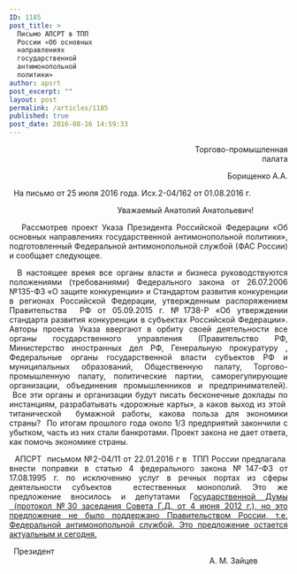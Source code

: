 ```yaml
---
ID: 1185
post_title: >
  Письмо АПСРТ в ТПП
  России «Об основных
  направлениях
  государственной
  антимонопольной
  политики»
author: apsrt
post_excerpt: ""
layout: post
permalink: /articles/1185
published: true
post_date: 2016-08-16 14:59:33
---
```

<p style="text-align: right;">                                                                         Торгово-промышленная палата</p>
<p style="text-align: right;">                                                                          Борищенко А.А.</p>
&nbsp;
На письмо от 25 июля 2016 года.
Исх.2-04/162 от 01.08.2016 г.
&nbsp;
<p style="text-align: center;">                                  Уважаемый Анатолий Анатольевич!</p>
<p style="text-align: justify;">   Рассмотрев проект Указа Президента Российской Федерации «Об основных направлениях государственной антимонопольной политики», подготовленный Федеральной антимонопольной службой (ФАС России) и сообщает следующее.</p>
<p style="text-align: justify;">  В настоящее время все органы власти и бизнеса руководствуются положениями (требованиями) Федерального закона от 26.07.2006 №135-ФЗ «О защите конкуренции» и Стандартом развития конкуренции в регионах Российской Федерации, утвержденным распоряжением Правительства  РФ от 05.09.2015 г. №1738-Р «Об утверждении стандарта развития конкуренции в субъектах Российской Федерации». Авторы проекта Указа ввергают в орбиту своей деятельности все органы государственного управления (Правительство РФ, Министерство иностранных дел РФ, Генеральную прокуратуру , Федеральные органы государственной власти субъектов РФ и муниципальных образований, Общественную палату, Торгово-промышленную палату, политические партии, саморегулирующие организации, объединения промышленников и предпринимателей).  Все эти органы и организации будут писать бесконечные доклады по инстанциям, разрабатывать «дорожные карты», а каков выход из этой  титанической  бумажной работы, какова польза для экономики страны?  По итогам прошлого года около 1/3 предприятий закончили с убытком, часть из них стали банкротами. Проект закона не дает ответа, как помочь экономике страны.</p>
<p style="text-align: justify;">  АПСРТ  письмом №2-04/11 от 22.01.2016 г в  ТПП России предлагала  внести поправки в статью 4 федерального закона №147-ФЗ от 17.08.1995 г. по исключению услуг в речных портах из сферы деятельности субъектов  естественных монополий. Это же предложение вносилось и депутатами Г<u>осударственной Думы  (протокол №30 заседания Совета Г.Д. от 4 июня 2012 г.), но это предложение не было поддержано Правительством России, т.е. Федеральной антимонопольной службой. Это предложение остается актуальным и сегодня.</u></p>
&nbsp;
Президент                                                                                                                                                                                                       А. М. Зайцев